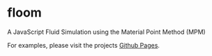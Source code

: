 floom
=====

A JavaScript Fluid Simulation using the Material Point Method (MPM)

For examples, please visit the projects [Github Pages](http://onsetsu.github.io/floom/).
